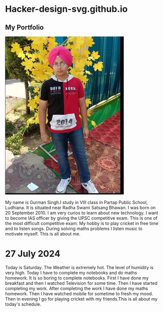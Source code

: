 # Hacker-design-svg.github.io

## My Portfolio

![alt text](Garry.jpg)

My name is Gurman Singh.I study in VIII class in Partap Public School, Ludhiana. It is situated near Radha Swami Satsang Bhawan. I was born on 20 September 2010. I am very curios to learn about new technology. I want to become IAS officer by giving the UPSC competitive exam. This is one of the most difficult competitive exam. My hobby is to play cricket in free time and to listen songs. During solving maths problems I listen music to motivate myself. This is all about me.

# 27 July 2024 
Today is Saturday. The Weather is extremely hot. The level of humidity is very high. Today I have to complete my notebooks and do maths homework. It is so boring to complete notebooks. First I have done my breakfast and then I watched Television for some time. Then I have started completing my work. After completing the work I have done my maths homework. Then I have watched mobile for sometime to fresh my mood. Then in evening I go for playing cricket with my friends.This is all about my today's schedule.
